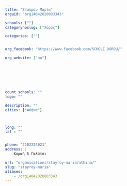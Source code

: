 ```yaml
---
title: "Σταύρου Μαρία"
orguid: "org14042020003343"

schools: [""]
categorynoslug: ["Χορός"]

categories: [""]


org_facebook: "https://www.facebook.com/SCHOLI.XOROU/"

org_website: ["no"]







count_schools: ""
logo: ""

description: ""
cities: ["Αθήνα"]



long: ""
lat : ""


phone: "2102224021"
address: |
    Κοραή 5 Γαλάτσι

url: "organisations/stayroy-maria/athina/"
slug: "stayroy-maria"
aliases:
    - /org14042020003343
---
```



